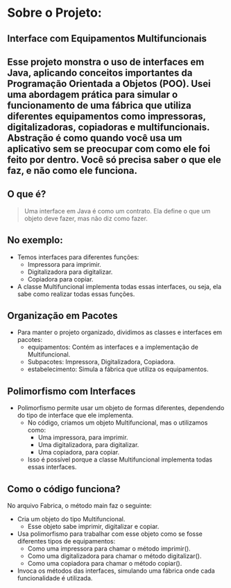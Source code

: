# Sobre o Projeto: 
## Interface com Equipamentos Multifuncionais

## Esse projeto monstra o uso de interfaces em Java, aplicando conceitos importantes da Programação Orientada a Objetos (POO). Usei uma abordagem prática para simular o funcionamento de uma fábrica que utiliza diferentes equipamentos como impressoras, digitalizadoras, copiadoras e multifuncionais. Abstração é como quando você usa um aplicativo sem se preocupar com como ele foi feito por dentro. Você só precisa saber o que ele faz, e não como ele funciona.


## O que é? 
>   Uma interface em Java é como um contrato. Ela define o que um objeto deve fazer, mas não diz como fazer.

## No exemplo:

* Temos interfaces para diferentes funções:
	* Impressora para imprimir.
	* Digitalizadora para digitalizar.
	* Copiadora para copiar.
* A classe Multifuncional implementa todas essas interfaces, ou seja, ela sabe como realizar todas essas funções.
## Organização em Pacotes
* Para manter o projeto organizado, dividimos as classes e interfaces em pacotes:
    * equipamentos: Contém as interfaces e a implementação de Multifuncional.
	* Subpacotes: Impressora, Digitalizadora, Copiadora.	
	*	estabelecimento: Simula a fábrica que utiliza os equipamentos.
	
## Polimorfismo com Interfaces
*	Polimorfismo permite usar um objeto de formas diferentes, dependendo do tipo de interface que ele implementa.
    * No código, criamos um objeto Multifuncional, mas o utilizamos como:
		* Uma impressora, para imprimir.
		* Uma digitalizadora, para digitalizar.
		* Uma copiadora, para copiar.
	* Isso é possível porque a classe Multifuncional implementa todas essas interfaces.
	
## Como o código funciona?
No arquivo Fabrica, o método main faz o seguinte:

* Cria um objeto do tipo Multifuncional.
    * Esse objeto sabe imprimir, digitalizar e copiar.
* Usa polimorfismo para trabalhar com esse objeto como se fosse diferentes tipos de equipamentos:
	* Como uma impressora para chamar o método imprimir().
	* Como uma digitalizadora para chamar o método digitalizar().
	* Como uma copiadora para chamar o método copiar().
* Invoca os métodos das interfaces, simulando uma fábrica onde cada funcionalidade é utilizada.